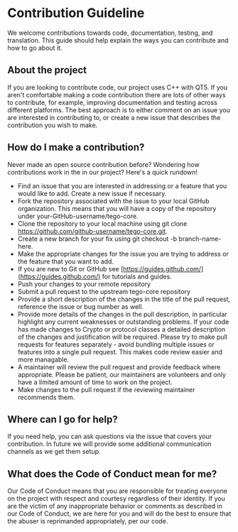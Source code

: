 # Contribution Guideline

We welcome contributions towards code, documentation, testing, and translation. This guide should help explain the ways you can contribute and how to go about it. 

## About the project
If you are looking to contribute code, our project uses C++ with QT5. If you aren't comfortable making a code contribution there are lots of other ways to contribute, for example, improving documentation and testing across different platforms. The best approach is to either comment on an issue you are interested in contributing to, or create a new issue that describes the contribution you wish to make. 

## How do I make a contribution?

Never made an open source contribution before? Wondering how contributions work in the in our project? Here's a quick rundown!

* Find an issue that you are interested in addressing or a feature that you would like to add. Create a new issue if necessary.
* Fork the repository associated with the issue to your local GitHub organization. This means that you will have a copy of the repository under your-GitHub-username/tego-core.
* Clone the repository to your local machine using git clone https://github.com/github-username/tego-core.git.
* Create a new branch for your fix using git checkout -b branch-name-here.
* Make the appropriate changes for the issue you are trying to address or the feature that you want to add.
* If you are new to Git or GitHub see [https://guides.github.com/](https://guides.github.com/) for tutorials and guides.
* Push your changes to your remote repository
* Submit a pull request to the upstream tego-core repository
* Provide a short description of the changes in the title of the pull request, reference the issue or bug number as well.
* Provide more details of the changes in the pull description, in particular highlight any current weaknesses or outstanding problems. If your code has made changes to Crypto or protocol classes a detailed description of the changes and justification will be required. Please try to make pull requests for features separately - avoid bundling multiple issues or features into a single pull request. This makes code review easier and more managable.
* A maintainer will review the pull request and provide feedback where appropriate. Please be patient, our maintainers are volunteers and only have a limited amount of time to work on the project.
* Make changes to the pull request if the reviewing maintainer recommends them.

## Where can I go for help?

If you need help, you can ask questions via the issue that covers your contribution. In future we will provide some additional communication channels as we get them setup.

## What does the Code of Conduct mean for me?

Our Code of Conduct means that you are responsible for treating everyone on the project with respect and courtesy regardless of their identity. If you are the victim of any inappropriate behavior or comments as described in our Code of Conduct, we are here for you and will do the best to ensure that the abuser is reprimanded appropriately, per our code.

